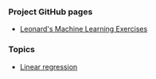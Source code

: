 ### Project GitHub pages

- [Leonard's Machine Learning Exercises](https://lnshi.github.io/ml-exercises/)

### Topics

- [Linear regression](https://lnshi.github.io/ml-exercises/jupyter_notebooks_in_html/rdm001_linear_regression/linear_regression.html)
